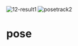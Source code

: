 ![12-result1](https://user-images.githubusercontent.com/86727600/124008440-0a223f00-d9fa-11eb-8667-73d7c2875059.jpg)
![posetrack2](https://user-images.githubusercontent.com/86727600/124007907-794b6380-d9f9-11eb-9179-10124064ded1.gif)
# pose
